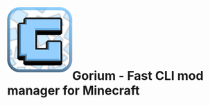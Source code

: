 <img src="/img/gorium-logo.png" alt="Alt text" align="left" width="150">
<br><br><br>
<br><br><br>

# Gorium - Fast CLI mod manager for Minecraft

